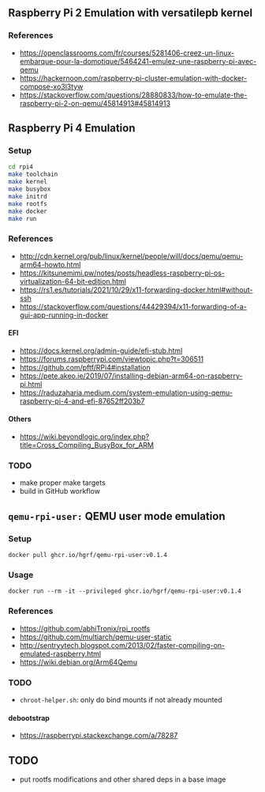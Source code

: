 ## Raspberry Pi 2 Emulation with versatilepb kernel

### References

- https://openclassrooms.com/fr/courses/5281406-creez-un-linux-embarque-pour-la-domotique/5464241-emulez-une-raspberry-pi-avec-qemu
- https://hackernoon.com/raspberry-pi-cluster-emulation-with-docker-compose-xo3l3tyw
- https://stackoverflow.com/questions/28880833/how-to-emulate-the-raspberry-pi-2-on-qemu/45814913#45814913

## Raspberry Pi 4 Emulation 

### Setup

```sh
cd rpi4
make toolchain
make kernel
make busybox
make initrd
make rootfs
make docker
make run
```

### References

- http://cdn.kernel.org/pub/linux/kernel/people/will/docs/qemu/qemu-arm64-howto.html
- https://kitsunemimi.pw/notes/posts/headless-raspberry-pi-os-virtualization-64-bit-edition.html
- https://rs1.es/tutorials/2021/10/29/x11-forwarding-docker.html#without-ssh
- https://stackoverflow.com/questions/44429394/x11-forwarding-of-a-gui-app-running-in-docker

#### EFI

- https://docs.kernel.org/admin-guide/efi-stub.html
- https://forums.raspberrypi.com/viewtopic.php?t=306511
- https://github.com/pftf/RPi4#installation
- https://pete.akeo.ie/2019/07/installing-debian-arm64-on-raspberry-pi.html
- https://raduzaharia.medium.com/system-emulation-using-qemu-raspberry-pi-4-and-efi-87652ff203b7

#### Others

- https://wiki.beyondlogic.org/index.php?title=Cross_Compiling_BusyBox_for_ARM

### TODO

- make proper make targets
- build in GitHub workflow

## `qemu-rpi-user:` QEMU user mode emulation

### Setup

```
docker pull ghcr.io/hgrf/qemu-rpi-user:v0.1.4
```

### Usage

```
docker run --rm -it --privileged ghcr.io/hgrf/qemu-rpi-user:v0.1.4
```

### References

- https://github.com/abhiTronix/rpi_rootfs
- https://github.com/multiarch/qemu-user-static
- http://sentryytech.blogspot.com/2013/02/faster-compiling-on-emulated-raspberry.html
- https://wiki.debian.org/Arm64Qemu

### TODO

- `chroot-helper.sh`: only do bind mounts if not already mounted

#### debootstrap

- https://raspberrypi.stackexchange.com/a/78287

## TODO

- put rootfs modifications and other shared deps in a base image

